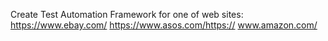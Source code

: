 Create Test Automation Framework for one of web sites:
https://www.ebay.com/
https://www.asos.com/https://
www.amazon.com/